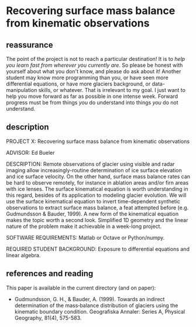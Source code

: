 # Recovering surface mass balance from kinematic observations


## reassurance

The point of the project is not to reach a particular destination!  It is to _help you learn fast from wherever you currently are_.  So please be honest with yourself about what you don't know, and please do ask about it!  Another student may know more programming than you, or have seen more differential equations, or have more glaciers background, or data-manipulation skills, or whatever.  That is irrelevant to my goal.  I just want to help you move forward as far as possible in one intense week.  Forward progress must be from things _you_ do understand into things _you_ do not understand.


## description

PROJECT X: Recovering surface mass balance from kinematic observations

ADVISOR: Ed Bueler

DESCRIPTION: Remote observations of glacier using visible and radar imaging allow increasingly-routine determination of ice surface elevation and ice surface velocity.  On the other hand, surface mass balance rates can be hard to observe remotely, for instance in ablation areas and/or firn areas with ice lenses.  The surface kinematical equation is worth understanding in this regard, besides of its application to modeling glacier evolution.  We will use the surface kinematical equation to invert time-dependent synthetic observations to extract surface mass balance, a feat attempted before (e.g. Gudmundsson & Bauder, 1999).  A new form of the kinematical equation makes the topic worth a second look.  Simplified 1D geometry and the linear nature of the problem make it achievable in a week-long project.

SOFTWARE REQUIREMENTS: Matlab or Octave or Python/numpy.

REQUIRED STUDENT BACKGROUND: Exposure to differential equations and linear algebra.


## references and reading

This paper is available in the current directory (and on paper):

  * Gudmundsson, G. H., & Bauder, A. (1999). Towards an indirect determination
    of the mass‐balance distribution of glaciers using the kinematic boundary
    condition. Geografiska Annaler: Series A, Physical Geography, 81(4), 575-583.
